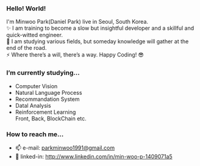 ### Hello! World!
I'm Minwoo Park(Daniel Park) live in Seoul, South Korea.
<BR>
✨ I am training to become a slow but insightful developer and a skillful and quick-witted engineer. <br>
🍰 I am studying various fields, but someday knowledge will gather at the end of the road. <Br>
⚡ Where there’s a will, there’s a way. Happy Coding! 😎 <Br>

### I’m currently studying...
- Computer Vision
- Natural Language Process
- Recommandation System
- Datal Analysis
- Reinforcement Learning
<br> Front, Back, BlockChain etc. 

### How to reach me...
- 📫 e-mail: parkminwoo1991@gmail.com
- 💬 linked-in: http://www.linkedin.com/in/min-woo-p-1409071a5

<!--
**DSDanielPark/DSDanielPark** is a ✨ _special_ ✨ repository because its `README.md` (this file) appears on your GitHub profile.

Here are some ideas to get you started:

- 🔭 I’m currently working on ...
- 🌱 I’m currently learning ...
- 👯 I’m looking to collaborate on ...
- 🤔 I’m looking for help with ...
- 💬 Ask me about ...
- 📫 How to reach me: ...
- 😄 Pronouns: ...
- ⚡ Fun fact: ...
-->

